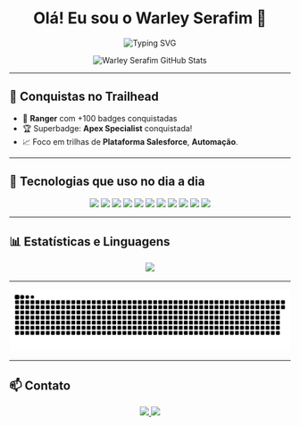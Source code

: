 <h1 align="center">Olá! Eu sou o Warley Serafim 👋</h1>

<p align="center">
  <img src="https://readme-typing-svg.herokuapp.com?font=Fira+Code&size=22&duration=3000&pause=1000&center=true&vCenter=true&width=500&lines=Desenvolvedor+Salesforce+Pleno;Apaixonado+por+automação+e+inovação;Foco+em+soluções+escaláveis;e+Eficientes" alt="Typing SVG" />
</p>

<p align="center">
  <img src="https://github-readme-stats.vercel.app/api?username=warleyserafim&show_icons=true&theme=chartreuse-dark" alt="Warley Serafim GitHub Stats" />
</p>

---

## 🏅 Conquistas no Trailhead

- 🧭 **Ranger** com +100 badges conquistadas
- 🏆 Superbadge: **Apex Specialist** conquistada!
- 📈 Foco em trilhas de **Plataforma Salesforce**, **Automação**.

---

## 🚀 Tecnologias que uso no dia a dia

<div align="center" style="display: inline_block">
  <img src="https://img.shields.io/badge/Salesforce-00A1E0?style=for-the-badge&logo=salesforce&logoColor=white" />
  <img src="https://img.shields.io/badge/Apex-000000?style=for-the-badge&logo=apex&logoColor=white" />
  <img src="https://img.shields.io/badge/LWC-3A8EE6?style=for-the-badge&logo=lightning&logoColor=white" />
  <img src="https://img.shields.io/badge/Vue.js-42b883?style=for-the-badge&logo=vue.js&logoColor=white" />
  <img src="https://img.shields.io/badge/MongoDB-4EA94B?style=for-the-badge&logo=mongodb&logoColor=white" />
  <img src="https://img.shields.io/badge/JavaScript-F7DF1E?style=for-the-badge&logo=javascript&logoColor=black" />
  <img src="https://img.shields.io/badge/Node.js-43853D?style=for-the-badge&logo=node.js&logoColor=white" />
  <img src="https://img.shields.io/badge/Java-ED8B00?style=for-the-badge&logo=java&logoColor=white" />
  <img src="https://img.shields.io/badge/PHP-777BB4?style=for-the-badge&logo=php&logoColor=white" />
  <img src="https://img.shields.io/badge/HTML5-E34F26?style=for-the-badge&logo=html5&logoColor=white" />
  <img src="https://img.shields.io/badge/CSS3-1572B6?style=for-the-badge&logo=css3&logoColor=white" />
</div>

---

## 📊 Estatísticas e Linguagens

<p align="center">
  <img height="180em" src="https://github-readme-stats.vercel.app/api/top-langs/?username=warleyserafim&layout=compact&theme=chartreuse-dark"/>
</p>

---


<p align="center">
  <img src="https://github.com/warleyserafim/warleyserafim/blob/output/github-contribution-grid-snake-dark.svg" alt="Snake animation" />
</p>

---

## 📫 Contato

<div align="center">
  <a href="https://www.linkedin.com/in/warley-serafim-de-almeida-b78412215" target="_blank">
    <img src="https://img.shields.io/badge/LinkedIn-0077B5?style=for-the-badge&logo=linkedin&logoColor=white" />
  </a>
  <a href="mailto:warleyserafim777@gmail.com">
    <img src="https://img.shields.io/badge/Gmail-D14836?style=for-the-badge&logo=gmail&logoColor=white" />
  </a>
</div>
